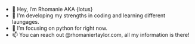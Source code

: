 - 👋 Hey, I’m Rhomanie AKA {lotus}
- 👀 I'm developing my strengths in coding and learning different laungages.
- 🌱 I’m focusing on python for right now.
- 📫 You can reach out @rhomaniertaylor.com, all my information is there!

<!---
lotus-infosec/lotus-infosec is a ✨ special ✨ repository because its `README.md` (this file) appears on your GitHub profile.
You can click the Preview link to take a look at your changes.
--->
